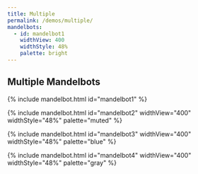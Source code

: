 ```yaml
---
title: Multiple
permalink: /demos/multiple/
mandelbots:
  - id: mandelbot1
    widthView: 400
    widthStyle: 48%
    palette: bright
---
```


Multiple Mandelbots
-------------------

{% include mandelbot.html id="mandelbot1" %}

{% include mandelbot.html id="mandelbot2" widthView="400" widthStyle="48%" palette="muted" %}

{% include mandelbot.html id="mandelbot3" widthView="400" widthStyle="48%" palette="blue" %}

{% include mandelbot.html id="mandelbot4" widthView="400" widthStyle="48%" palette="gray" %}
